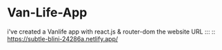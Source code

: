 # Van-Life-App
i've created a Vanlife app with react.js &amp; router-dom 
the website URL ::: :: https://subtle-blini-24286a.netlify.app/
